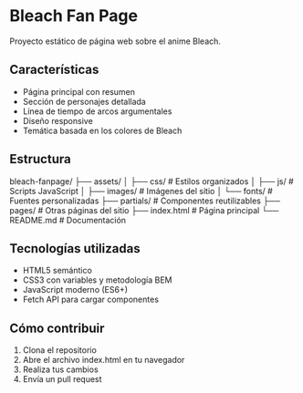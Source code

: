 # Bleach Fan Page

Proyecto estático de página web sobre el anime Bleach.

## Características
- Página principal con resumen
- Sección de personajes detallada
- Línea de tiempo de arcos argumentales
- Diseño responsive
- Temática basada en los colores de Bleach

## Estructura
bleach-fanpage/
├── assets/
│ ├── css/ # Estilos organizados
│ ├── js/ # Scripts JavaScript
│ ├── images/ # Imágenes del sitio
│ └── fonts/ # Fuentes personalizadas
├── partials/ # Componentes reutilizables
├── pages/ # Otras páginas del sitio
├── index.html # Página principal
└── README.md # Documentación

## Tecnologías utilizadas
- HTML5 semántico
- CSS3 con variables y metodología BEM
- JavaScript moderno (ES6+)
- Fetch API para cargar componentes

## Cómo contribuir
1. Clona el repositorio
2. Abre el archivo index.html en tu navegador
3. Realiza tus cambios
4. Envía un pull request